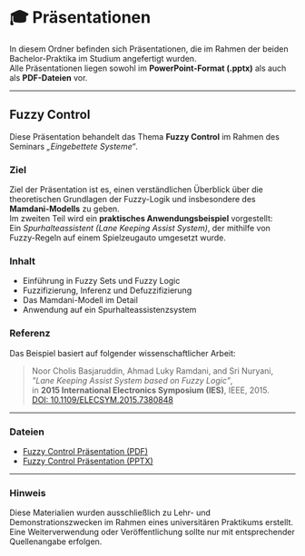 # 🎓 Präsentationen

In diesem Ordner befinden sich Präsentationen, die im Rahmen der beiden Bachelor-Praktika im Studium angefertigt wurden.  
Alle Präsentationen liegen sowohl im **PowerPoint-Format (.pptx)** als auch als **PDF-Dateien** vor.

---

## Fuzzy Control

Diese Präsentation behandelt das Thema **Fuzzy Control** im Rahmen des Seminars *„Eingebettete Systeme“*.

### Ziel
Ziel der Präsentation ist es, einen verständlichen Überblick über die theoretischen Grundlagen der Fuzzy-Logik und insbesondere des **Mamdani-Modells** zu geben.  
Im zweiten Teil wird ein **praktisches Anwendungsbeispiel** vorgestellt:  
Ein *Spurhalteassistent (Lane Keeping Assist System)*, der mithilfe von Fuzzy-Regeln auf einem Spielzeugauto umgesetzt wurde.

### Inhalt
- Einführung in Fuzzy Sets und Fuzzy Logic  
- Fuzzifizierung, Inferenz und Defuzzifizierung  
- Das Mamdani-Modell im Detail  
- Anwendung auf ein Spurhalteassistenzsystem  

### Referenz
Das Beispiel basiert auf folgender wissenschaftlicher Arbeit:

> Noor Cholis Basjaruddin, Ahmad Luky Ramdani, and Sri Nuryani,  
> *"Lane Keeping Assist System based on Fuzzy Logic"*,  
> in **2015 International Electronics Symposium (IES)**, IEEE, 2015.  
> [DOI: 10.1109/ELECSYM.2015.7380848](https://doi.org/10.1109/ELECSYM.2015.7380848)

---

### Dateien
- [Fuzzy Control Präsentation (PDF)](./FuzzyControl.pdf)
- [Fuzzy Control Präsentation (PPTX)](./FuzzyControl.pptx)

---

### Hinweis
Diese Materialien wurden ausschließlich zu Lehr- und Demonstrationszwecken im Rahmen eines universitären Praktikums erstellt.  
Eine Weiterverwendung oder Veröffentlichung sollte nur mit entsprechender Quellenangabe erfolgen.
